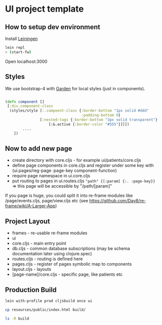 UI project template
===================

## How to setup dev environment

Install [Leiningen](https://leiningen.org/)

 ``` bash
 lein repl
 > (start-fw)
 ```

Open localhost:3000

## Styles

We use bootstrap-4 with [Garden](https://github.com/noprompt/garden) for local styles (just in components).

```cljs

(defn component []
 [:div.component-class
  (styles/style [:.compoent-class {:border-bottom "1px solid #ddd"
                                   :padding-bottom 0}
                [:nested-tags {:border-bottom "3px solid transparent"}
                    [:&.active {:border-color "#555"}]]])
        ....
    ])

```


## Now to add new page

* create directory with core.cljs - for example ui/patients/core.cljs
* define page components in core.cljs and register under some key with
  (ui.pages/reg-page :page-key component-function)
* require page namespace in ui.core.cljs
* put routing to pages in ui.routes.cljs `"path" {[:param] {:. :page-key}}`
  => this page will be accessible by "/path/[param]"

If you page is huge, you could split it into re-frame modules like
/page/events.cljs, page/view.cljs etc (see https://github.com/Day8/re-frame/wiki/A-Larger-App)


## Project Layout

* frames - re-usable re-frame modules
* ui
 * core.cljs - main entry point
 * db.cljs - common database subscriptions (may be schema documentation later using clojure.spec)
 * routes.cljs - routing is defined here
 * pages.cljs - register of pages symbolic map to components
 * layout.cljs - layouts
 * [page-name]/core.cljs - specific page, like patients etc


## Production Build


```sh
lein with-profile prod cljsbuild once ui

cp resources/public/index.html build/

ls -R build
```
